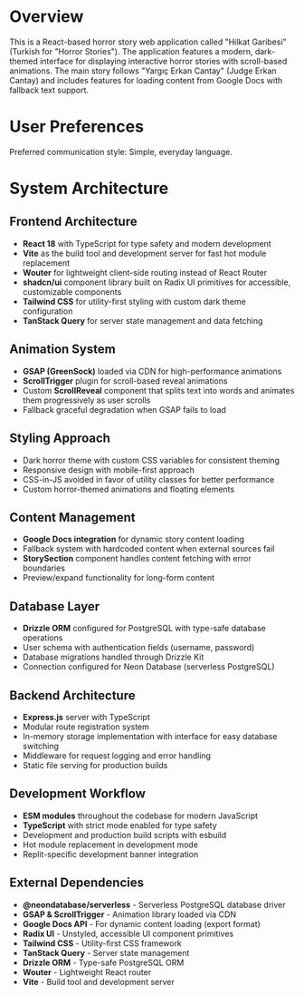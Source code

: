 # Overview

This is a React-based horror story web application called "Hilkat Garibesi" (Turkish for "Horror Stories"). The application features a modern, dark-themed interface for displaying interactive horror stories with scroll-based animations. The main story follows "Yargıç Erkan Cantay" (Judge Erkan Cantay) and includes features for loading content from Google Docs with fallback text support.

# User Preferences

Preferred communication style: Simple, everyday language.

# System Architecture

## Frontend Architecture
- **React 18** with TypeScript for type safety and modern development
- **Vite** as the build tool and development server for fast hot module replacement
- **Wouter** for lightweight client-side routing instead of React Router
- **shadcn/ui** component library built on Radix UI primitives for accessible, customizable components
- **Tailwind CSS** for utility-first styling with custom dark theme configuration
- **TanStack Query** for server state management and data fetching

## Animation System
- **GSAP (GreenSock)** loaded via CDN for high-performance animations
- **ScrollTrigger** plugin for scroll-based reveal animations
- Custom **ScrollReveal** component that splits text into words and animates them progressively as user scrolls
- Fallback graceful degradation when GSAP fails to load

## Styling Approach
- Dark horror theme with custom CSS variables for consistent theming
- Responsive design with mobile-first approach
- CSS-in-JS avoided in favor of utility classes for better performance
- Custom horror-themed animations and floating elements

## Content Management
- **Google Docs integration** for dynamic story content loading
- Fallback system with hardcoded content when external sources fail
- **StorySection** component handles content fetching with error boundaries
- Preview/expand functionality for long-form content

## Database Layer
- **Drizzle ORM** configured for PostgreSQL with type-safe database operations
- User schema with authentication fields (username, password)
- Database migrations handled through Drizzle Kit
- Connection configured for Neon Database (serverless PostgreSQL)

## Backend Architecture
- **Express.js** server with TypeScript
- Modular route registration system
- In-memory storage implementation with interface for easy database switching
- Middleware for request logging and error handling
- Static file serving for production builds

## Development Workflow
- **ESM modules** throughout the codebase for modern JavaScript
- **TypeScript** with strict mode enabled for type safety
- Development and production build scripts with esbuild
- Hot module replacement in development mode
- Replit-specific development banner integration

## External Dependencies

- **@neondatabase/serverless** - Serverless PostgreSQL database driver
- **GSAP & ScrollTrigger** - Animation library loaded via CDN
- **Google Docs API** - For dynamic content loading (export format)
- **Radix UI** - Unstyled, accessible UI component primitives
- **Tailwind CSS** - Utility-first CSS framework
- **TanStack Query** - Server state management
- **Drizzle ORM** - Type-safe PostgreSQL ORM
- **Wouter** - Lightweight React router
- **Vite** - Build tool and development server